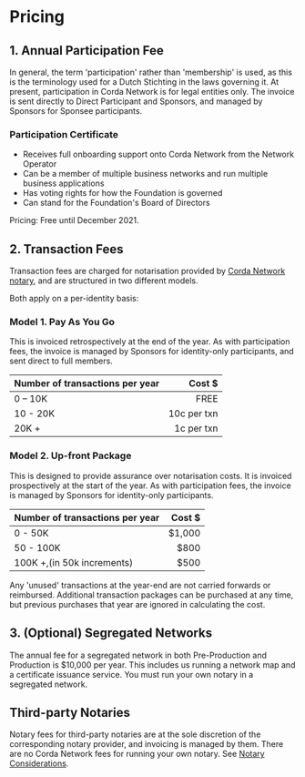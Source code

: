 # Pricing

## 1. Annual Participation Fee

In general, the term 'participation' rather than 'membership' is used, as this is the terminology used for a Dutch Stichting in the laws governing it. At present, participation in Corda Network is for legal entities only. The invoice is sent directly to Direct Participant and Sponsors, and managed by Sponsors for Sponsee participants.

### Participation Certificate

* Receives full onboarding support onto Corda Network from the Network Operator
* Can be a member of multiple business networks and run multiple business applications
* Has voting rights for how the Foundation is governed
* Can stand for the Foundation's Board of Directors

Pricing: Free until December 2021.

## 2. Transaction Fees

Transaction fees are charged for notarisation provided by [Corda Network notary](/participation/notary-considerations), and are structured in two different models. 

Both apply on a per-identity basis:

### Model 1. Pay As You Go

This is invoiced retrospectively at the end of the year. As with participation fees, the invoice is managed by Sponsors 
for identity-only participants, and sent direct to full members.

| Number of transactions per year |      Cost $ |
|---------------------------------|------------:|
| 0 – 10K                         |        FREE |
| 10 - 20K                        | 10c per txn |
| 20K +                           |  1c per txn | 

### Model 2. Up-front Package

This is designed to provide assurance over notarisation costs. It is invoiced prospectively at the start of the year. 
As with participation fees, the invoice is managed by Sponsors for identity-only participants.

| Number of transactions per year | Cost $ |
|---------------------------------|-------:|
| 0 - 50K                         | $1,000 |
| 50 - 100K                       |   $800 |
| 100K +,(in 50k increments)      |   $500 | 

Any 'unused' transactions at the year-end are not carried forwards or reimbursed. Additional transaction 
packages can be purchased at any time, but previous purchases that year are ignored in calculating the cost.

## 3. (Optional) Segregated Networks

The annual fee for a segregated network in both Pre-Production and Production is $10,000 per year. This includes us running a network map and a certificate issuance service. You must run your own notary in a segregated network. 

## Third-party Notaries

Notary fees for third-party notaries are at the sole discretion of the corresponding notary provider, and invoicing is managed by them. There are no Corda Network fees for running your own notary. See [Notary Considerations](/participation/notary-considerations).
